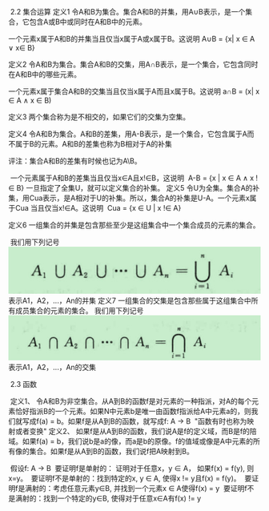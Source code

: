 ​                2.2 集合运算
定义1 令A和B为集合。集合A和B的并集，用A∪B表示，是一个集合，它包含A或B中或同时在A和B中的元素。

一个元素x属于A和B的并集当且仅当x属于A或x属于B。这说明
        A∪B = {x| x ∈ A ∨ x∈ B}

定义2 令A和B为集合。集合A和B的交集，用A∩B表示，是一个集合，它包含同时在A和B中的哪些元素。

一个元素x属于集合A和B的交集当且仅当x属于A而且x属于B。这说明
        a∩B = (x| x ∈ A ∧ x ∈ B)

定义3 两个集合称为是不相交的，如果它们的交集为空集。

定义4 令A和B为集合。A和B的差集，用A-B表示，是一个集合，它包含属于A而不属于B的元素。A和B的差集也称为B相对于A的补集

评注：集合A和B的差集有时候也记为A\B。

​    一个元素属于A和B的差集当且仅当x∈A且x!∈B，这说明
​        A-B = {x | x ∈ A ∧ x !∈ B}
一旦指定了全集U，就可以定义集合的补集。
定义5 令U为全集。集合A的补集，用Cua表示，是A相对于U的补集。所以，集合A的补集是U-A。
​    一个元素x属于Cua 当且仅当x!∈A。这说明
​                Cua = {x ∈ U | x !∈ A}

定义6 一组集合的并集是包含那些至少是这组集合中一个集合成员的元素的集合。

​    我们用下列记号
​        ![](../img/bingji.jpg)
​    表示A1，A2，...，An的并集
定义7 一组集合的交集是包含那些属于这组集合中所有成员集合的元素的集合。
​    我们用下列记号
​        ![](../img/jiaoji.jpg)
​    表示A1，A2，...，An的交集

​    2.3 函数

​    定义1、 令A和B为非空集合。从A到B的函数f是对元素的一种指派，对A的每个元素恰好指派B的一个元素。如果N中元素b是唯一由函数f指派给A中元素a的，则我们就写成f(a) = b。如果f是从A到B的函数，就写成f: A → B
​    "函数有时也称为映射或者变换"
​    定义2、 如果f是从A到B的函数，我们说A是f的定义域，而B是f的陪域。如果f(a) = b，我们说b是a的像，而a是b的原像。f的值域或像是A中元素的所有像的集合。如果f是从A到B的函数，我们说f把A映射到B。



​    假设f: A → B
​    要证明f是单射的： 证明对于任意x，y ∈ A， 如果f(x) = f(y), 则x=y。
​    要证明f不是单射的：找到特定的x, y ∈ A, 使得x != y且f(x) = f(y)。
​    要证明f是满射的：考虑任意元素y∈B, 并找到一个元素x ∈ A使得f(x) = y
​    要证明f不是满射的：找到一个特定的y∈B, 使得对于任意x∈A有f(x) != y
